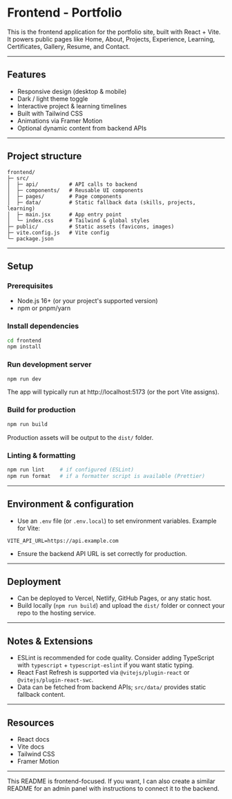 # Frontend - Portfolio

This is the frontend application for the portfolio site, built with React + Vite. It powers public pages like Home, About, Projects, Experience, Learning, Certificates, Gallery, Resume, and Contact.

---

## Features

- Responsive design (desktop & mobile)
- Dark / light theme toggle
- Interactive project & learning timelines
- Built with Tailwind CSS
- Animations via Framer Motion
- Optional dynamic content from backend APIs

---

## Project structure

```
frontend/
├─ src/
│  ├─ api/          # API calls to backend
│  ├─ components/   # Reusable UI components
│  ├─ pages/        # Page components
│  ├─ data/         # Static fallback data (skills, projects, learning)
│  ├─ main.jsx      # App entry point
│  └─ index.css     # Tailwind & global styles
├─ public/          # Static assets (favicons, images)
├─ vite.config.js   # Vite config
└─ package.json
```

---

## Setup

### Prerequisites
- Node.js 16+ (or your project's supported version)
- npm or pnpm/yarn

### Install dependencies
```bash
cd frontend
npm install
```

### Run development server
```bash
npm run dev
```
The app will typically run at http://localhost:5173 (or the port Vite assigns).

### Build for production
```bash
npm run build
```
Production assets will be output to the `dist/` folder.

### Linting & formatting
```bash
npm run lint     # if configured (ESLint)
npm run format   # if a formatter script is available (Prettier)
```

---

## Environment & configuration

- Use an `.env` file (or `.env.local`) to set environment variables. Example for Vite:
```
VITE_API_URL=https://api.example.com
```
- Ensure the backend API URL is set correctly for production.

---

## Deployment

- Can be deployed to Vercel, Netlify, GitHub Pages, or any static host.
- Build locally (`npm run build`) and upload the `dist/` folder or connect your repo to the hosting service.

---

## Notes & Extensions

- ESLint is recommended for code quality. Consider adding TypeScript with `typescript` + `typescript-eslint` if you want static typing.
- React Fast Refresh is supported via `@vitejs/plugin-react` or `@vitejs/plugin-react-swc`.
- Data can be fetched from backend APIs; `src/data/` provides static fallback content.

---

## Resources

- React docs
- Vite docs
- Tailwind CSS
- Framer Motion

---

This README is frontend-focused. If you want, I can also create a similar README for an admin panel with instructions to connect it to the backend.
